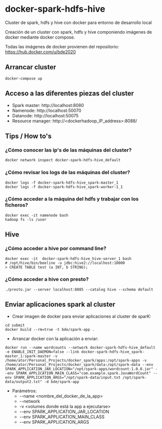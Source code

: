 # docker-spark-hdfs-hive
Cluster de spark, hdfs y hive con docker para entorno de desarrollo local

Creación de un cluster con spark, hdfs y hive componiendo imágenes de docker mediante docker compose.

Todas las imágenes de docker provienen del repositorio: https://hub.docker.com/u/bde2020

## Arrancar cluster
```
docker-compose up
```

## Acceso a las diferentes piezas del cluster

* Spark master: http://localhost:8080
* Namenode: http://localhost:50070
* Datanode: http://localhost:50075
* Resource manager: http://<dockerhadoop_IP_address>:8088/

## Tips / How to's
### ¿Cómo conocer las ip's de las máquinas del cluster?
```
docker network inspect docker-spark-hdfs-hive_default
```

### ¿Cómo revisar los logs de las máquinas del cluster?
```
docker logs -f docker-spark-hdfs-hive_spark-master_1
docker logs -f docker-spark-hdfs-hive_spark-worker-1_1
```

### ¿Cómo acceder a la máquina del hdfs y trabajar con los ficheros?
```
docker exec -it namenode bash
hadoop fs -ls /user
```

## Hive
### ¿Cómo acceder a hive por command line?
```
docker exec -it  docker-spark-hdfs-hive_hive-server_1 bash
# /opt/hive/bin/beeline -u jdbc:hive2://localhost:10000
> CREATE TABLE test (a INT, b STRING);
```

### ¿Cómo acceder a hive con presto?
```
./presto.jar --server localhost:8085 --catalog hive --schema default
```

## Enviar aplicaciones spark al cluster

* Crear imagen de docker para enviar aplicaciones al cluster de sparK:
```
cd submit
docker build --rm=true -t bde/spark-app .
```
* Arrancar docker con la aplicación a enviar:
```
docker run --name wordcounts --network docker-spark-hdfs-hive_default -e ENABLE_INIT_DAEMON=false --link docker-spark-hdfs-hive_spark-master_1:spark-master -v /home/ator/Personal_Projects/docker_spark/apps:/opt/spark-apps -v /home/ator/Personal_Projects/docker_spark/data:/opt/spark-data --env SPARK_APPLICATION_JAR_LOCATION="/opt/spark-apps/wordcount-1.0.0.jar" --env SPARK_APPLICATION_MAIN_CLASS="com.example.spark.JavaWordCount" --env SPARK_APPLICATION_ARGS="/opt/spark-data/input.txt /opt/spark-data/output2.txt" -d bde/spark-app
```
  - Parámetros:
    * --name <nombre_del_docker_de_la_app>
    * --network <nombre de la network del cluster>
    * -v <volumes donde está la app a ejecutarse>
    * --env SPARK_APPLICATION_JAR_LOCATION
    * --env SPARK_APPLICATION_MAIN_CLASS
    * --env SPARK_APPLICATION_ARGS
